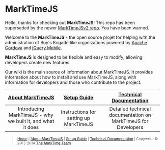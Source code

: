 MarkTimeJS
==========

Hello, thanks for checking out **MarkTimeJS**! This repo has been superseded by the newer [MarkTimeJSv2 repo](https://github.com/MarkTime/MarkTimeJSv2). You have been warned.


Welcome to the **MarkTimeJS** - the open source projet for helping with the administration of Boy's Brigade like organizations powered by [Apache Cordova](https://cordova.apache.org/) and [jQuery Mobile](http://jquerymobile.com/).

**MarkTimeJS** is designed to be flexible and easy to modify, allowing developers create new features.

Our wiki is the main source of information about MarkTimeJS. It provides information about how to install and use MarkTimeJS, along with information for developers and those who contribute to the project.

| [About MarkTimeJS](https://github.com/MarkTime/MarkTimeJS/wiki/About) | [Setup Guide](https://github.com/MarkTime/MarkTimeJS/wiki/Setup) | [Technical Documentation](https://github.com/MarkTime/MarkTimeJS/wiki/Technical-Documentation) |
| :--------------: | :----------:| :---------------------: |
| Introducing MarkTimeJS - why we built it, and what it does| Instructions for setting up MarkTimeJS | Detailed technical documentation on MarkTimeJS for Developers |

> <sub>[Home](https://github.com/MarkTime/MarkTimeJS/wiki/Home) | [About MarkTimeJS](https://github.com/MarkTime/MarkTimeJS/wiki/About) | [Setup Guide](https://github.com/MarkTime/MarkTimeJS/wiki/Setup) | [Technical Documentation](https://github.com/MarkTime/MarkTimeJS/wiki/Technical-Documentation) | Copywrite © 2013-2014 [The MarkTime Team](https://github.com/MarkTime/MarkTimeJS/wiki/MarkTime-Team)</sub>
